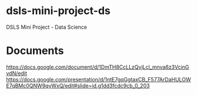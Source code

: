 # dsls-mini-project-ds
DSLS Mini Project - Data Science 

# Documents
https://docs.google.com/document/d/1DmTH8CcLLzQvjLcl_mnva6z3VcinGvdN/edit
https://docs.google.com/presentation/d/1ntE7gqGgtaxCB_F577ArDaHULOWE7qBMc0QNW9qyWxQ/edit#slide=id.g1dd3fcdc9cb_0_203
